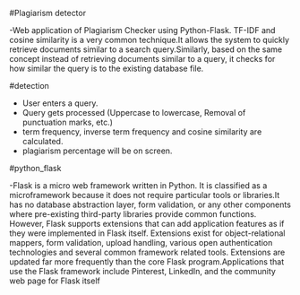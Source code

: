 #Plagiarism detector

-Web application of Plagiarism Checker using Python-Flask. TF-IDF and cosine similarity is a very common technique.It allows the system to quickly retrieve documents similar to a search query.Similarly, based on the same concept instead of retrieving documents similar to a query, it checks for how similar the query is to the existing database file.

#detection

- User enters a query.
- Query gets processed (Uppercase to lowercase, Removal of punctuation marks, etc.)
- term frequency, inverse term frequency and cosine similarity are calculated.
- plagiarism percentage will be on screen.

#python_flask

-Flask is a micro web framework written in Python. It is classified as a microframework because it does not require particular tools or libraries.It has no database abstraction layer, form validation, or any other components where pre-existing third-party libraries provide common functions. However, Flask supports extensions that can add application features as if they were implemented in Flask itself.
Extensions exist for object-relational mappers, form validation, upload handling, various open authentication technologies and several common framework related tools. Extensions are updated far more frequently than the core Flask program.Applications that use the Flask framework include Pinterest, LinkedIn, and the community web page for Flask itself
